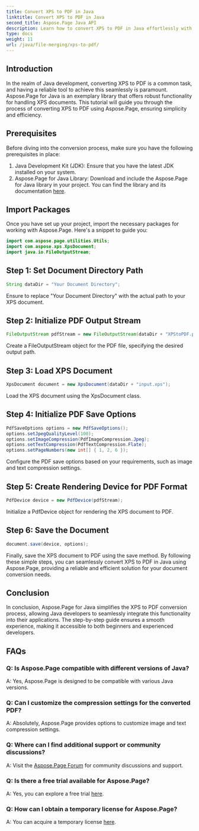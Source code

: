 ```yaml
---
title: Convert XPS to PDF in Java
linktitle: Convert XPS to PDF in Java
second_title: Aspose.Page Java API
description: Learn how to convert XPS to PDF in Java effortlessly with Aspose.Page. Follow our step-by-step guide for efficient document conversion.
type: docs
weight: 11
url: /java/file-merging/xps-to-pdf/
---
```

## Introduction
In the realm of Java development, converting XPS to PDF is a common task, and having a reliable tool to achieve this seamlessly is paramount. Aspose.Page for Java is an exemplary library that offers robust functionality for handling XPS documents. This tutorial will guide you through the process of converting XPS to PDF using Aspose.Page, ensuring simplicity and efficiency.
## Prerequisites
Before diving into the conversion process, make sure you have the following prerequisites in place:
1. Java Development Kit (JDK): Ensure that you have the latest JDK installed on your system.
2. Aspose.Page for Java Library: Download and include the Aspose.Page for Java library in your project. You can find the library and its documentation [here](https://reference.aspose.com/page/java/).
## Import Packages
Once you have set up your project, import the necessary packages for working with Aspose.Page. Here's a snippet to guide you:
```java
import com.aspose.page.utilities.Utils;
import com.aspose.xps.XpsDocument;
import java.io.FileOutputStream;
```
## Step 1: Set Document Directory Path
```java
String dataDir = "Your Document Directory";
```
Ensure to replace "Your Document Directory" with the actual path to your XPS document.
## Step 2: Initialize PDF Output Stream
```java
FileOutputStream pdfStream = new FileOutputStream(dataDir + "XPStoPDF.pdf");
```
Create a FileOutputStream object for the PDF file, specifying the desired output path.
## Step 3: Load XPS Document
```java
XpsDocument document = new XpsDocument(dataDir + "input.xps");
```
Load the XPS document using the XpsDocument class.
## Step 4: Initialize PDF Save Options
```java
PdfSaveOptions options = new PdfSaveOptions();
options.setJpegQualityLevel(100);
options.setImageCompression(PdfImageCompression.Jpeg);
options.setTextCompression(PdfTextCompression.Flate);
options.setPageNumbers(new int[] { 1, 2, 6 });
```
Configure the PDF save options based on your requirements, such as image and text compression settings.
## Step 5: Create Rendering Device for PDF Format
```java
PdfDevice device = new PdfDevice(pdfStream);
```
Initialize a PdfDevice object for rendering the XPS document to PDF.
## Step 6: Save the Document
```java
document.save(device, options);
```
Finally, save the XPS document to PDF using the save method.
By following these simple steps, you can seamlessly convert XPS to PDF in Java using Aspose.Page, providing a reliable and efficient solution for your document conversion needs.
## Conclusion
In conclusion, Aspose.Page for Java simplifies the XPS to PDF conversion process, allowing Java developers to seamlessly integrate this functionality into their applications. The step-by-step guide ensures a smooth experience, making it accessible to both beginners and experienced developers.
## FAQs
### Q: Is Aspose.Page compatible with different versions of Java?
A: Yes, Aspose.Page is designed to be compatible with various Java versions.
### Q: Can I customize the compression settings for the converted PDF?
A: Absolutely, Aspose.Page provides options to customize image and text compression settings.
### Q: Where can I find additional support or community discussions?
A: Visit the [Aspose.Page Forum](https://forum.aspose.com/c/page/39) for community discussions and support.
### Q: Is there a free trial available for Aspose.Page?
A: Yes, you can explore a free trial [here](https://releases.aspose.com/).
### Q: How can I obtain a temporary license for Aspose.Page?
A: You can acquire a temporary license [here](https://purchase.aspose.com/temporary-license/).
